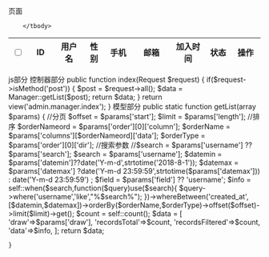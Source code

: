 页面
<table class="table table-border table-bordered table-hover table-bg table-sort">
		<thead>
			<tr class="text-c">
				<th width="25"><input type="checkbox" name="" value=""></th>
				<th width="80">ID</th>
				<th width="100">用户名</th>
				<th width="40">性别</th>
				<th width="90">手机</th>
				<th width="150">邮箱</th>
				<th width="130">加入时间</th>
				<th width="70">状态</th>
				<th width="100" >操作</th>
			</tr>
		</thead>
		<tbody>

        </tbody>
</table>
js部分
 <script>
            $(function () {
               var datatable = $('.table-sort').dataTable({
                    "lengthMenu": [ 2, 4, 8 ],
                    "paging": true,
                    "info":true,
                    "searching": false,
                    "ordering": true,
                    "order": [[ 1, "desc" ]],
                    "processing": true,
                    "serverSide": true,
                    "ajax": {
                            "url": "{{route('admin.manager.index')}}",
                            "type": "POST",
                            //'data': { '_token' : "{{ csrf_token() }}" }
                            "data":function(query)
                            {
                                query._token = "{{ csrf_token() }}";
                                query.datemin = $('#datemin').val();
                                query.datemax = $('#datemax').val();
                                query.username = $('#username').val();
                            }
                            },
                    "columns": [
                            {'data':'a',"defaultContent":  `<input type="checkbox" name="" value="">` },
                            {'data':'id'},
                            {'data':'username',"defaultContent":''},
                            {'data':'sex',"defaultContent":''},
                            {'data':'phone',"defaultContent":''},
                            {'data':'email',"defaultContent":''},
                            {'data':'created_at',"defaultContent":''},
                            {'data':'static',"defaultContent":''},
                            {'data':'b',"defaultContent":'',className:'do'}
                             ],
                    "createdRow":function(row,data,dataIndex){
                        let btnGroupHtml = `<a href="#" class="btn btn-primary size-MINI">修改</a>
                                    <a href="#" class="btn btn-danger size-MINI">删除</a>`;
                        $(row).find('td:eq(8)').html(btnGroupHtml);
                    }
            });
                //添加按钮事件
                $('#searching').click(function(){
                    datatable.api().ajax.reload();
                });
            });
        </script>
控制器部分
public function index(Request $request)
    {
        if($request->isMethod('post'))
        {
            $post = $request->all();
            $data = Manager::getList($post);
            return $data;
        }
        return view('admin.manager.index');
    }
模型部分
public static function getList(array $params)
    {
        //分页
        $offset = $params['start'];
        $limit = $params['length'];
        //排序
        $orderNameord = $params['order'][0]['column'];
        $orderName = $params['columns'][$orderNameord]['data'];
        $orderType = $params['order'][0]['dir'];
        //搜索参数
        //$search = $params['username'] ?? $params['search'];
        $search = $params['username'];
        $datemin = $params['datemin']??date('Y-m-d',strtotime('2018-8-1'));
        $datemax = $params['datemax'] ?date('Y-m-d 23:59:59',strtotime($params['datemax'])) : date('Y-m-d 23:59:59') ;
        $field = $params['field'] ?? 'username';
        $info = self::when($search,function($query)use($search){
            $query->where('username','like',"%$search%");
        })->whereBetween('created_at',[$datemin,$datemax])->orderBy($orderName,$orderType)->offset($offset)->limit($limit)->get();
        $count = self::count();
        $data = [
            'draw'=>$params['draw'],
            'recordsTotal'=>$count,
            'recordsFiltered'=>$count,
            'data'=>$info,
        ];
        return $data;

    }